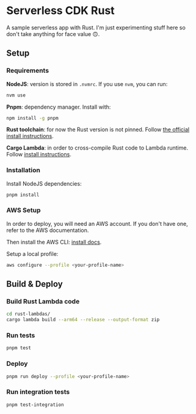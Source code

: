 # Serverless CDK Rust

A sample serverless app with Rust. I'm just experimenting stuff here so don't take anything for face value 🙃.

## Setup

### Requirements

**NodeJS**: version is stored in `.nvmrc`. If you use `nvm`, you can run:

```bash
nvm use
```

**Pnpm**: dependency manager. Install with:

```bash
npm install -g pnpm
```

**Rust toolchain**: for now the Rust version is not pinned. Follow [the official install instructions](https://www.rust-lang.org/tools/install).

**Cargo Lambda**: in order to cross-compile Rust code to Lambda runtime. Follow [install instructions](https://www.cargo-lambda.info/guide/installation.html).

### Installation

Install NodeJS dependencies:

```bash
pnpm install
```

### AWS Setup

In order to deploy, you will need an AWS account. If you don't have one, refer to the AWS documentation.

Then install the AWS CLI: [install docs](https://docs.aws.amazon.com/cli/latest/userguide/getting-started-install.html).

Setup a local profile:

```bash
aws configure --profile <your-profile-name>
```

## Build & Deploy

### Build Rust Lambda code

```bash
cd rust-lambdas/
cargo lambda build --arm64 --release --output-format zip
```

### Run tests

```bash
pnpm test
```

### Deploy

```bash
pnpm run deploy --profile <your-profile-name>
```

### Run integration tests

```bash
pnpm test-integration
```
